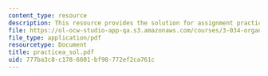 ```yaml
---
content_type: resource
description: This resource provides the solution for assignment practice set A.
file: https://ol-ocw-studio-app-qa.s3.amazonaws.com/courses/3-034-organic-biomaterials-chemistry-fall-2005/777ba3c8c1786601bf98772ef2ca761c_practicea_sol.pdf
file_type: application/pdf
resourcetype: Document
title: practicea_sol.pdf
uid: 777ba3c8-c178-6601-bf98-772ef2ca761c
---
```

